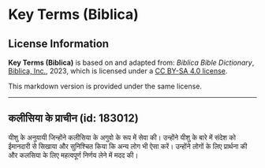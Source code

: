 # Key Terms (Biblica)

## License Information

**Key Terms (Biblica)** is based on and adapted from: _Biblica Bible Dictionary_, [Biblica, Inc.](https://www.biblica.com/), 2023, which is licensed under a [CC BY-SA 4.0 license](https://creativecommons.org/licenses/by-sa/4.0/legalcode.en).

This markdown version is provided under the same license.



--------------------------------

## कलीसिया के प्राचीन (id: 183012)

यीशु के अनुयायी जिन्होंने कलीसिया के अगुवो के रूप में सेवा की। उन्होंने यीशु के बारे में संदेश को ईमानदारी से सिखाया और सुनिश्चित किया कि अन्य लोग भी ऐसा करें। उन्होंने लोगों के लिए प्रार्थना की और कलसिया के लिए महत्वपूर्ण निर्णय लेने में मदद की।


